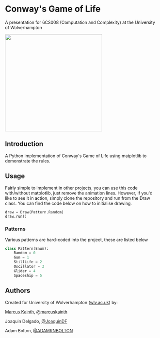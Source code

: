 # Conway's Game of Life
A presentation for 6CS008 (Computation and Complexity) at the University of Wolverhampton

<img src="https://raw.githubusercontent.com/marcuskainth/game_of_life/master/gol.gif" width="320px" height="320px" />

## Introduction
A Python implementation of Conway's Game of Life using matplotlib to demonstrate the rules.

## Usage
Fairly simple to implement in other projects, you can use this code with/without matplotlib, just remove the animation lines. However, if you'd like to see it in action, simply clone the repository and run from the Draw class. You can find the code below on how to initialise drawing.

```python
draw = Draw(Pattern.Random)
draw.run()
```

### Patterns
Various patterns are hard-coded into the project, these are listed below

```python
class Pattern(Enum):
    Random = 0
    Gun = 1
    StillLife = 2
    Oscillator = 3
    Glider = 4
    Spaceship = 5
```

## Authors
Created for University of Wolverhampton ([wlv.ac.uk](http://www.wlv.ac.uk)) by:

[Marcus Kainth](https://www.marcuskainth.co.uk), [@marcuskainth](https://github.com/marcuskainth)

Joaquin Delgado, [@JoaquinDF](https://github.com/JoaquinDF)

Adam Bolton, [@ADAMRNBOLTON](https://github.com/ADAMRNBOLTON)
